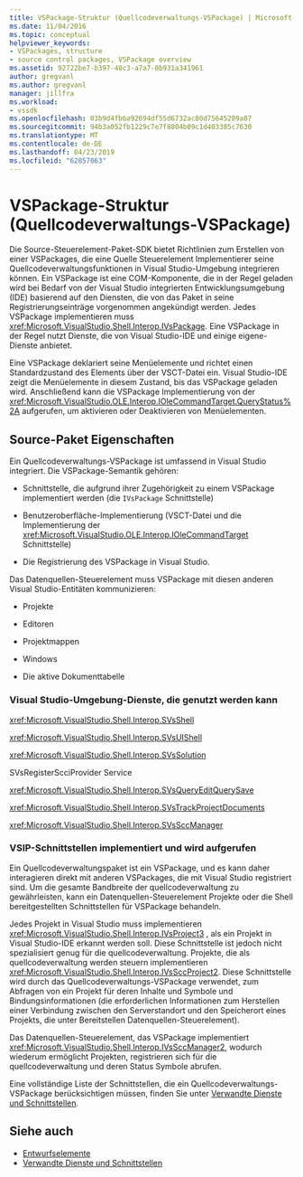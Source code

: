 ```yaml
---
title: VSPackage-Struktur (Quellcodeverwaltungs-VSPackage) | Microsoft-Dokumentation
ms.date: 11/04/2016
ms.topic: conceptual
helpviewer_keywords:
- VSPackages, structure
- source control packages, VSPackage overview
ms.assetid: 92722be7-b397-48c3-a7a7-0b931a341961
author: gregvanl
ms.author: gregvanl
manager: jillfra
ms.workload:
- vssdk
ms.openlocfilehash: 03b9d4fb6a92694df55d6732ac80d75645209a87
ms.sourcegitcommit: 94b3a052fb1229c7e7f8804b09c1d403385c7630
ms.translationtype: MT
ms.contentlocale: de-DE
ms.lasthandoff: 04/23/2019
ms.locfileid: "62857063"
---
```

# <a name="vspackage-structure-source-control-vspackage"></a>VSPackage-Struktur (Quellcodeverwaltungs-VSPackage)

Die Source-Steuerelement-Paket-SDK bietet Richtlinien zum Erstellen von einer VSPackages, die eine Quelle Steuerelement Implementierer seine Quellcodeverwaltungsfunktionen in Visual Studio-Umgebung integrieren können. Ein VSPackage ist eine COM-Komponente, die in der Regel geladen wird bei Bedarf von der Visual Studio integrierten Entwicklungsumgebung (IDE) basierend auf den Diensten, die von das Paket in seine Registrierungseinträge vorgenommen angekündigt werden. Jedes VSPackage implementieren muss <xref:Microsoft.VisualStudio.Shell.Interop.IVsPackage>. Eine VSPackage in der Regel nutzt Dienste, die von Visual Studio-IDE und einige eigene-Dienste anbietet.

Eine VSPackage deklariert seine Menüelemente und richtet einen Standardzustand des Elements über der VSCT-Datei ein. Visual Studio-IDE zeigt die Menüelemente in diesem Zustand, bis das VSPackage geladen wird. Anschließend kann die VSPackage Implementierung von der <xref:Microsoft.VisualStudio.OLE.Interop.IOleCommandTarget.QueryStatus%2A> aufgerufen, um aktivieren oder Deaktivieren von Menüelementen.

## <a name="source-control-package-characteristics"></a>Source-Paket Eigenschaften

Ein Quellcodeverwaltungs-VSPackage ist umfassend in Visual Studio integriert. Die VSPackage-Semantik gehören:

- Schnittstelle, die aufgrund ihrer Zugehörigkeit zu einem VSPackage implementiert werden (die `IVsPackage` Schnittstelle)

- Benutzeroberfläche-Implementierung (VSCT-Datei und die Implementierung der <xref:Microsoft.VisualStudio.OLE.Interop.IOleCommandTarget> Schnittstelle)

- Die Registrierung des VSPackage in Visual Studio.

Das Datenquellen-Steuerelement muss VSPackage mit diesen anderen Visual Studio-Entitäten kommunizieren:

- Projekte

- Editoren

- Projektmappen

- Windows

- Die aktive Dokumenttabelle

### <a name="visual-studio-environment-services-that-may-be-consumed"></a>Visual Studio-Umgebung-Dienste, die genutzt werden kann

<xref:Microsoft.VisualStudio.Shell.Interop.SVsShell>

<xref:Microsoft.VisualStudio.Shell.Interop.SVsUIShell>

<xref:Microsoft.VisualStudio.Shell.Interop.SVsSolution>

SVsRegisterScciProvider Service

<xref:Microsoft.VisualStudio.Shell.Interop.SVsQueryEditQuerySave>

<xref:Microsoft.VisualStudio.Shell.Interop.SVsTrackProjectDocuments>

<xref:Microsoft.VisualStudio.Shell.Interop.SVsSccManager>

### <a name="vsip-interfaces-implemented-and-called"></a>VSIP-Schnittstellen implementiert und wird aufgerufen

Ein Quellcodeverwaltungspaket ist ein VSPackage, und es kann daher interagieren direkt mit anderen VSPackages, die mit Visual Studio registriert sind. Um die gesamte Bandbreite der quellcodeverwaltung zu gewährleisten, kann ein Datenquellen-Steuerelement Projekte oder die Shell bereitgestellten Schnittstellen für VSPackage behandeln.

Jedes Projekt in Visual Studio muss implementieren <xref:Microsoft.VisualStudio.Shell.Interop.IVsProject3> , als ein Projekt in Visual Studio-IDE erkannt werden soll. Diese Schnittstelle ist jedoch nicht spezialisiert genug für die quellcodeverwaltung. Projekte, die als quellcodeverwaltung werden steuern implementieren <xref:Microsoft.VisualStudio.Shell.Interop.IVsSccProject2>. Diese Schnittstelle wird durch das Quellcodeverwaltungs-VSPackage verwendet, zum Abfragen von ein Projekt für deren Inhalte und Symbole und Bindungsinformationen (die erforderlichen Informationen zum Herstellen einer Verbindung zwischen den Serverstandort und den Speicherort eines Projekts, die unter Bereitstellen Datenquellen-Steuerelement).

Das Datenquellen-Steuerelement, das VSPackage implementiert <xref:Microsoft.VisualStudio.Shell.Interop.IVsSccManager2>, wodurch wiederum ermöglicht Projekten, registrieren sich für die quellcodeverwaltung und deren Status Symbole abrufen.

Eine vollständige Liste der Schnittstellen, die ein Quellcodeverwaltungs-VSPackage berücksichtigen müssen, finden Sie unter [Verwandte Dienste und Schnittstellen](../../extensibility/internals/related-services-and-interfaces-source-control-vspackage.md).

## <a name="see-also"></a>Siehe auch

- [Entwurfselemente](../../extensibility/internals/source-control-vspackage-design-elements.md)
- [Verwandte Dienste und Schnittstellen](../../extensibility/internals/related-services-and-interfaces-source-control-vspackage.md)